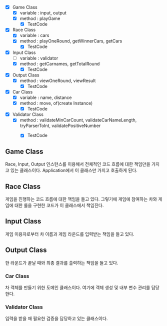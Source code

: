 - [X] Game Class
    - [X] variable : input, output
    - [X] method : playGame
        - [X] TestCode
- [X] Race Class
    - [X] variable : cars
    - [X] method : playOneRound, getWinnerCars, getCars
        - [X] TestCode
- [X] Input Class
    - [ ] variable : validator
    - [X] method : getCarnames, getTotalRound
        - [X] TestCode
- [X] Output Class
    - [X] method : viewOneRound, viewResult
        - [X] TestCode
- [X] Car Class
  - [X] variable : name, distance
  - [X] method : move, of(create Instance)
    - [X] TestCode
- [X] Validator Class
  - [X] method : validateMinCarCount, validateCarNameLength, tryParserToInt, validatePositiveNumber
    - [X] TestCode


## Game Class
Race, Input, Output 인스턴스를 이용해서 전체적인 코드 흐름에 대한 책임만을 가지고 있는 클래스이다.
Application에서 이 클래스만 가지고 호출하게 된다.

## Race Class
게임을 진행하는 코드 흐름에 대한 책임을 들고 있다. 그렇기에 게임에 참여하는 차와 게임에 대한 룰을 구현한 코드가 이 클래스에서 책임진다.

## Input Class
게임 이용자로부터 차 이름과 게임 라운드를 입력받는 책임을 들고 있다.

## Output Class
한 라운드가 끝날 때와 최종 결과를 출력하는 책임을 들고 있다.

### Car Class
차 객체를 만들기 위한 도메인 클래스이다. 여기에 객체 생성 및 내부 변수 관리를 담당한다.

### Validator Class
입력을 받을 때 필요한 검증을 담당하고 있는 클래스이다.